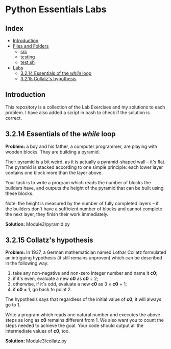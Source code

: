 # Python Essentials Labs

## Index
- [Introduction](#item_zero)
- [Files and Folders](#item_one)
    - [src](#item_one.zero)
    - [testing](#item_one.one)
    - [test.sh](#item_one.two)
- [Labs](#item_two)
    - [3.2.14 Essentials of the *while* loop](#item_two.zero)
    - [3.2.15 Collatz's hypothesis](#item_two.one)

## Introduction
This repository is a collection of the Lab Exercises and my solutions to each problem.
I have also added a script in bash to check if the solution is correct.

<a id="item_two.zero"></a>
## 3.2.14 Essentials of the *while* loop

**Problem:** a boy and his father, a computer programmer, are playing with wooden blocks. They are building a pyramid.

Their pyramid is a bit weird, as it is actually a pyramid-shaped wall – it's flat. The pyramid is stacked according to one simple principle: each lower layer contains one block more than the layer above.

Your task is to write a program which reads the number of blocks the builders have, and outputs the height of the pyramid that can be built using these blocks.

Note: the height is measured by the number of fully completed layers – if the builders don't have a sufficient number of blocks and cannot complete the next layer, they finish their work immediately.

**Solution:** Module3/pyramid.py

<a id="item_two.one"></a>
## 3.2.15 Collatz's hypothesis

**Problem:** In 1937, a German mathematician named Lothar Collatz formulated an intriguing hypothesis (it still remains unproven) which can be described in the following way:

1. take any non-negative and non-zero integer number and name it **c0**;
2. if it's even, evaluate a new **c0** as **c0** ÷ 2;
3. otherwise, if it's odd, evaluate a new **c0** as 3 × **c0** + 1;
4. if **c0** ≠ 1, go back to point 2.

The hypothesis says that regardless of the initial value of **c0**, it will always go to 1.

Write a program which reads one natural number and executes the above steps as long as **c0** remains different from 1. We also want you to count the steps needed to achieve the goal. Your code should output all the intermediate values of **c0**, too.

**Solution:** Module3/collatz.py